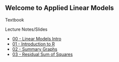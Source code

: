 ## Welcome to Applied Linear Models

Textbook 

Lecture Notes/Slides

* [00 - Linear Models Intro](/MBanuelos/Applied_Linear_Models/blob/master/00_LinearModels_Intro.html)
* [01 - Introduction to R](/Applied_Linear_Models/01_Introduction_to_R.nb.html)
* [02 - Summary Graphs](/02_SummaryGraphs.html)
* [03 - Residual Sum of Squares](/MBanuelos/Applied_Linear_Models/03_RSS.html)
